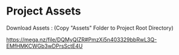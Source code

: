 # Project Assets

Download Assets :
(Copy "Assets" Folder to Project Root Directory)

https://mega.nz/file/DQMyQIZR#PmzXi5n403329bbRwL3Q-EMfHMKCWGb3wDPrsSctE4U